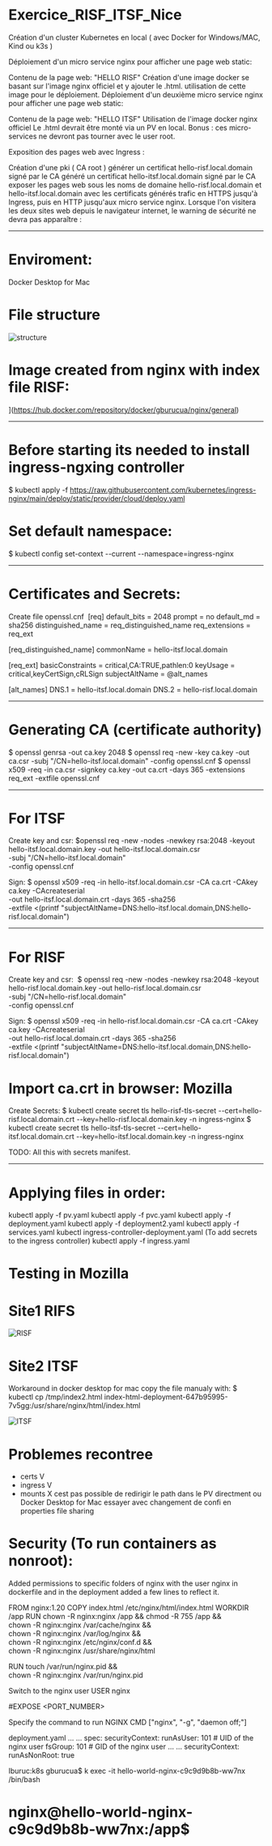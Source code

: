 # Exercice_RISF_ITSF_Nice

Création d'un cluster Kubernetes en local ( avec Docker for Windows/MAC, Kind ou k3s )

Déploiement d'un micro service nginx pour afficher une page web static:

Contenu de la page web: "HELLO RISF"
Création d'une image docker se basant sur l'image nginx officiel et y ajouter le .html.
utilisation de cette image pour le déploiement.
Déploiement d'un deuxième micro service nginx pour afficher une page web static:

Contenu de la page web: "HELLO ITSF"
Utilisation de l'image docker nginx officiel
Le .html devrait être monté via un PV en local.
Bonus : ces micro-services ne devront pas tourner avec le user root.

Exposition des pages web avec Ingress :

Création d'une pki ( CA root )
générer un certificat hello-risf.local.domain signé par le CA
généré un certificat hello-itsf.local.domain signé par le CA
exposer les pages web sous les noms de domaine hello-risf.local.domain et hello-itsf.local.domain avec les certificats générés
trafic en HTTPS jusqu'à Ingress, puis en HTTP jusqu'aux micro service nginx.
Lorsque l'on visitera les deux sites web depuis le navigateur internet, le warning de sécurité ne devra pas apparaître :


----------------------------------------------------------------------------------------------------------------------------------------------

# Enviroment: 
Docker Desktop for Mac

# File structure

![structure](https://github.com/gburucua/Exercice_RISF_ITSF_Nice/assets/47932497/68d54384-7f00-40c5-82d6-799318baf7e0)




# Image created from nginx with index file RISF:
](https://hub.docker.com/repository/docker/gburucua/nginx/general)

----------------------------------------------------------------------------------------

# Before starting its needed to install ingress-ngxing controller
$ kubectl apply -f https://raw.githubusercontent.com/kubernetes/ingress-nginx/main/deploy/static/provider/cloud/deploy.yaml

# Set default namespace:
$ kubectl config set-context --current --namespace=ingress-nginx

----------------------------------------------------------------------------------------
# Certificates and Secrets:

Create file openssl.cnf 
[req]
default_bits       = 2048
prompt             = no
default_md         = sha256
distinguished_name = req_distinguished_name
req_extensions     = req_ext

[req_distinguished_name]
commonName         = hello-itsf.local.domain

[req_ext]
basicConstraints   = critical,CA:TRUE,pathlen:0
keyUsage           = critical,keyCertSign,cRLSign
subjectAltName     = @alt_names

[alt_names]
DNS.1              = hello-itsf.local.domain
DNS.2              = hello-risf.local.domain 

----------------------------------------------------------------------------------------

# Generating CA (certificate authority)
$ openssl genrsa -out ca.key 2048 
$ openssl req -new -key ca.key -out ca.csr -subj "/CN=hello-itsf.local.domain" -config openssl.cnf
$ openssl x509 -req -in ca.csr -signkey ca.key -out ca.crt -days 365 -extensions req_ext -extfile openssl.cnf


----------------------------------------------------------------------------------------


# For ITSF 
Create key and csr:
$openssl req -new -nodes -newkey rsa:2048 -keyout hello-itsf.local.domain.key -out hello-itsf.local.domain.csr \
  -subj "/CN=hello-itsf.local.domain" \
  -config openssl.cnf

Sign:
$ openssl x509 -req -in hello-itsf.local.domain.csr -CA ca.crt -CAkey ca.key -CAcreateserial \
  -out hello-itsf.local.domain.crt -days 365 -sha256 \
  -extfile <(printf "subjectAltName=DNS:hello-itsf.local.domain,DNS:hello-risf.local.domain") 

----------------------------------------------------------------------------------------


# For RISF 
Create key and csr: 
$ openssl req -new -nodes -newkey rsa:2048 -keyout hello-risf.local.domain.key -out hello-risf.local.domain.csr \
  -subj "/CN=hello-risf.local.domain" \
  -config openssl.cnf

Sign:
$ openssl x509 -req -in hello-risf.local.domain.csr -CA ca.crt -CAkey ca.key -CAcreateserial \
  -out hello-risf.local.domain.crt -days 365 -sha256 \
  -extfile <(printf "subjectAltName=DNS:hello-itsf.local.domain,DNS:hello-risf.local.domain") 



# Import ca.crt in browser: Mozilla 

Create Secrets:
$ kubectl create secret tls hello-risf-tls-secret --cert=hello-risf.local.domain.crt --key=hello-risf.local.domain.key -n ingress-nginx
$ kubectl create secret tls hello-itsf-tls-secret --cert=hello-itsf.local.domain.crt --key=hello-itsf.local.domain.key -n ingress-nginx

TODO:
All this with secrets manifest.

----------------------------------------------------------------------------------------

# Applying files in order: 
kubectl apply -f pv.yaml
kubectl apply -f pvc.yaml
kubectl apply -f deployment.yaml
kubectl apply -f deployment2.yaml
kubectl apply -f services.yaml
kubectl ingress-controller-deployment.yaml (To add secrets to the ingress controller)
kubectl apply -f ingress.yaml


# Testing in Mozilla

# Site1 RIFS

![RISF](https://github.com/gburucua/Exercice_RISF_ITSF_Nice/assets/47932497/21134486-dc86-4ee4-be6a-366142ed259b)


# Site2 ITSF

Workaround in docker desktop for mac copy the file manualy with:
$ kubectl cp /tmp/index2.html index-html-deployment-647b95995-7v5gg:/usr/share/nginx/html/index.html


![ITSF](https://github.com/gburucua/Exercice_RISF_ITSF_Nice/assets/47932497/c24e3d4f-d056-4ffc-b16c-31435c5028cd)




# Problemes recontree 

- certs V
- ingress V
- mounts X
cest pas possible de redirigir le path dans le PV directment ou Docker Desktop for Mac
essayer avec changement de confi en properties file sharing



# Security (To run containers as nonroot):

Added permissions to specific folders of nginx with the user nginx in dockerfile and in the deployment added a few lines to reflect it.

FROM nginx:1.20
COPY index.html /etc/nginx/html/index.html
WORKDIR /app
RUN chown -R nginx:nginx /app && chmod -R 755 /app && \
        chown -R nginx:nginx /var/cache/nginx && \
        chown -R nginx:nginx /var/log/nginx && \
        chown -R nginx:nginx /etc/nginx/conf.d && \
        chown -R nginx:nginx /usr/share/nginx/html

RUN touch /var/run/nginx.pid && \
        chown -R nginx:nginx /var/run/nginx.pid

Switch to the nginx user
USER nginx

#EXPOSE <PORT_NUMBER>

Specify the command to run NGINX
CMD ["nginx", "-g", "daemon off;"]


deployment.yaml
...
...
    spec:
      securityContext:
        runAsUser: 101   # UID of the nginx user
        fsGroup: 101      # GID of the nginx user
...
...
        securityContext:
          runAsNonRoot: true



Iburuc:k8s gburucua$ k exec -it hello-world-nginx-c9c9d9b8b-ww7nx /bin/bash
# nginx@hello-world-nginx-c9c9d9b8b-ww7nx:/app$
